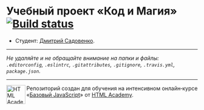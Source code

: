 # Учебный проект «Код и Магия» [![Build status][travis-image]][travis-url]

* Студент: [Дмитрий Садовенко](https://up.htmlacademy.ru/javascript/10/user/293991).

---

_Не удаляйте и не обращайте внимание на папки и файлы:_<br>
_`.editorconfig`, `.eslintrc`, `.gitattributes`, `.gitignore`, `.travis.yml`, `package.json`._

---

<a href="https://htmlacademy.ru/intensive/javascript"><img align="left" width="50" height="50" title="HTML Academy" src="https://up.htmlacademy.ru/static/img/intensive/javascript/logo-for-github.svg"></a>

Репозиторий создан для обучения на интенсивном онлайн‑курсе «[Базовый JavaScript](https://htmlacademy.ru/intensive/javascript)» от [HTML Academy](https://htmlacademy.ru).

[travis-image]: https://travis-ci.org/htmlacademy-javascript/293991-code-and-magick.svg?branch=master
[travis-url]: https://travis-ci.org/htmlacademy-javascript/293991-code-and-magick
